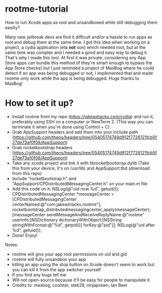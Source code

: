 # rootme-tutorial
How to run Xcode apps as root and unsandboxed while still debugging them easiliy?

Many new jailbreak devs are find it difficult and/or a hassle to run apps as root and debug them at the same time. I got this idea when working on a project, a cydia application (eta **not** son) which needed root, but at the same time was complex and I needed a good and easy way to debug it. That's why I made this tool. At first it was private, considering any App Store apps can bundle this method (if they're smart enough to bypass the App Store checks) but I just reminded a project of MasBog where he could detect if an app was being debugged or not, I implemented that and made rootme only work while the app is being debugged. Huge thanks to MasBog!

# How to set it up?

- Install rootme from my repo (https://jakeashacks.com/cydia) and run it, preferably using SSH on a computer or NewTerm 2. (This way you can terminate it when you're done using Control + C). 
- Grab AppSupport headers and add them into your include path (https://github.com/theos/headers/tree/05405174749d912f7726121fcb5f27de73af0f08/AppSupport)
- Grab rocketbootstrap headers (https://github.com/theos/headers/tree/05405174749d912f7726121fcb5f27de73af0f08/AppSupport)
- Take any xcode project and link it with librocketbootstrap.dylib (Take this from your device, it's on /usr/lib) and AppSupport.tbd (download from this repo)
- Include "rocketbootstrap.h" and "AppSupport/CPDistributedMessagingCenter.h" on your main.m file
- Add this code on it:
    NSLog(@"uid now %d", getuid());
    CPDistributedMessagingCenter *messageCenter = [CPDistributedMessagingCenter centerNamed:@"com.jakeashacks.rootme"];
    rocketbootstrap_distributedmessagingcenter_apply(messageCenter);
    [messageCenter sendMessageAndReceiveReplyName:@"rootme" userInfo:[NSDictionary dictionaryWithObject:[NSString stringWithFormat:@"%d", getpid()] forKey:@"pid"]];
    NSLog(@"uid after %d", getuid());
- Done! Enjoy!

Notes:
- rootme will give your app root permissions on uid and gid
- rootme will fully unsandbox your app
- killing an app using the stop button on Xcode doesn't seem to work but you can kill it from the app switcher yourself
- if you find any bugs tell me
- Will not open-source because it'll be easy for people to manipulate it. 
- Credits to: masbog, coolstar, stek29, ninjaprawn, Ian Beer
